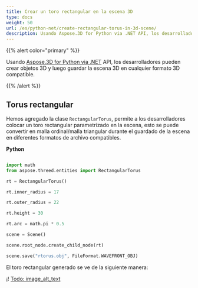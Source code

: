 ```yaml
---
title: Crear un toro rectangular en la escena 3D
type: docs
weight: 50
url: /es/python-net/create-rectangular-torus-in-3d-scene/
description: Usando Aspose.3D for Python via .NET API, los desarrolladores pueden crear objetos 3D y luego guardar la escena 3D en cualquier formato 3D compatible.
---
```

{{% alert color="primary" %}} 

Usando [Aspose.3D for Python via .NET](https://products.aspose.com/3d/python-net/) API, los desarrolladores pueden crear objetos 3D y luego guardar la escena 3D en cualquier formato 3D compatible.

{{% /alert %}} 
##  **Torus rectangular**
Hemos agregado la clase `RectangularTorus`, permite a los desarrolladores colocar un toro rectangular parametrizado en la escena, esto se puede convertir en malla ordinal/malla triangular durante el guardado de la escena en diferentes formatos de archivo compatibles.

**Python**

```py

import math
from aspose.threed.entities import RectangularTorus

rt = RectangularTorus()

rt.inner_radius = 17

rt.outer_radius = 22

rt.height = 30

rt.arc = math.pi * 0.5

scene = Scene()

scene.root_node.create_child_node(rt)

scene.save("rtorus.obj", FileFormat.WAVEFRONT_OBJ)

```

El toro rectangular generado se ve de la siguiente manera:

¡! [Todo: image_alt_text](create-rectangular-torus-in-3d-scene_1.png)
